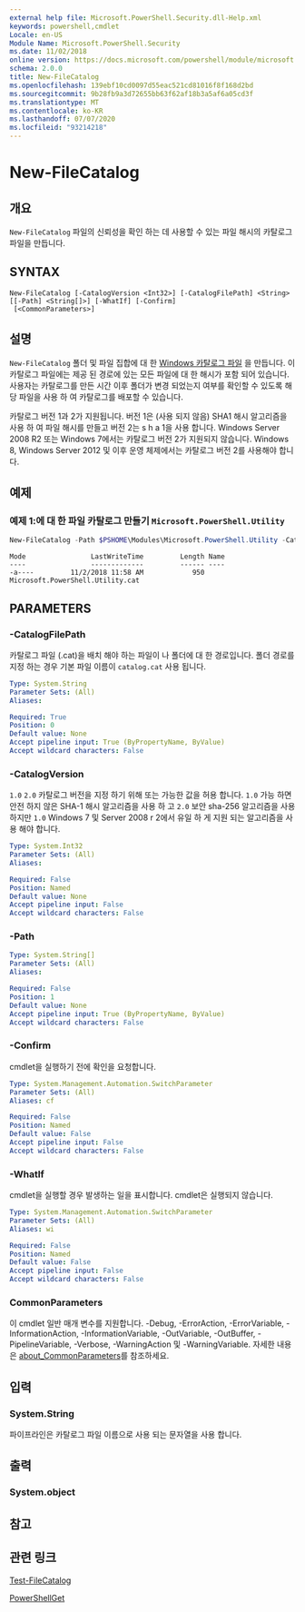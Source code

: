 ```yaml
---
external help file: Microsoft.PowerShell.Security.dll-Help.xml
keywords: powershell,cmdlet
Locale: en-US
Module Name: Microsoft.PowerShell.Security
ms.date: 11/02/2018
online version: https://docs.microsoft.com/powershell/module/microsoft.powershell.security/new-filecatalog?view=powershell-5.1&WT.mc_id=ps-gethelp
schema: 2.0.0
title: New-FileCatalog
ms.openlocfilehash: 139ebf10cd0097d55eac521cd81016f8f168d2bd
ms.sourcegitcommit: 9b28fb9a3d72655bb63f62af18b3a5af6a05cd3f
ms.translationtype: MT
ms.contentlocale: ko-KR
ms.lasthandoff: 07/07/2020
ms.locfileid: "93214218"
---
```

# New-FileCatalog

## 개요

`New-FileCatalog` 파일의 신뢰성을 확인 하는 데 사용할 수 있는 파일 해시의 카탈로그 파일을 만듭니다.

## SYNTAX

```
New-FileCatalog [-CatalogVersion <Int32>] [-CatalogFilePath] <String> [[-Path] <String[]>] [-WhatIf] [-Confirm]
 [<CommonParameters>]
```

## 설명

`New-FileCatalog` 폴더 및 파일 집합에 대 한 [Windows 카탈로그 파일](/windows-hardware/drivers/install/catalog-files) 을 만듭니다.
이 카탈로그 파일에는 제공 된 경로에 있는 모든 파일에 대 한 해시가 포함 되어 있습니다.
사용자는 카탈로그를 만든 시간 이후 폴더가 변경 되었는지 여부를 확인할 수 있도록 해당 파일을 사용 하 여 카탈로그를 배포할 수 있습니다.

카탈로그 버전 1과 2가 지원됩니다. 버전 1은 (사용 되지 않음) SHA1 해시 알고리즘을 사용 하 여 파일 해시를 만들고 버전 2는 s h a 1을 사용 합니다.
Windows Server 2008 R2 또는 Windows 7에서는 카탈로그 버전 2가 지원되지 않습니다.
Windows 8, Windows Server 2012 및 이후 운영 체제에서는 카탈로그 버전 2를 사용해야 합니다.

## 예제

### 예제 1:에 대 한 파일 카탈로그 만들기 `Microsoft.PowerShell.Utility`

```powershell
New-FileCatalog -Path $PSHOME\Modules\Microsoft.PowerShell.Utility -CatalogFilePath \temp\Microsoft.PowerShell.Utility.cat -CatalogVersion 2.0
```

```Output
Mode                LastWriteTime         Length Name
----                -------------         ------ ----
-a----         11/2/2018 11:58 AM            950 Microsoft.PowerShell.Utility.cat
```

## PARAMETERS

### -CatalogFilePath

카탈로그 파일 (.cat)을 배치 해야 하는 파일이 나 폴더에 대 한 경로입니다.
폴더 경로를 지정 하는 경우 기본 파일 이름이 `catalog.cat` 사용 됩니다.

```yaml
Type: System.String
Parameter Sets: (All)
Aliases:

Required: True
Position: 0
Default value: None
Accept pipeline input: True (ByPropertyName, ByValue)
Accept wildcard characters: False
```

### -CatalogVersion

`1.0` `2.0` 카탈로그 버전을 지정 하기 위해 또는 가능한 값을 허용 합니다.
`1.0` 가능 하면 안전 하지 않은 SHA-1 해시 알고리즘을 사용 하 고 `2.0` 보안 sha-256 알고리즘을 사용 하지만 `1.0` Windows 7 및 Server 2008 r 2에서 유일 하 게 지원 되는 알고리즘을 사용 해야 합니다.

```yaml
Type: System.Int32
Parameter Sets: (All)
Aliases:

Required: False
Position: Named
Default value: None
Accept pipeline input: False
Accept wildcard characters: False
```

### -Path

```yaml
Type: System.String[]
Parameter Sets: (All)
Aliases:

Required: False
Position: 1
Default value: None
Accept pipeline input: True (ByPropertyName, ByValue)
Accept wildcard characters: False
```

### -Confirm

cmdlet을 실행하기 전에 확인을 요청합니다.

```yaml
Type: System.Management.Automation.SwitchParameter
Parameter Sets: (All)
Aliases: cf

Required: False
Position: Named
Default value: False
Accept pipeline input: False
Accept wildcard characters: False
```

### -WhatIf

cmdlet을 실행할 경우 발생하는 일을 표시합니다.
cmdlet은 실행되지 않습니다.

```yaml
Type: System.Management.Automation.SwitchParameter
Parameter Sets: (All)
Aliases: wi

Required: False
Position: Named
Default value: False
Accept pipeline input: False
Accept wildcard characters: False
```

### CommonParameters
이 cmdlet 일반 매개 변수를 지원합니다. -Debug, -ErrorAction, -ErrorVariable, -InformationAction, -InformationVariable, -OutVariable, -OutBuffer, -PipelineVariable, -Verbose, -WarningAction 및 -WarningVariable. 자세한 내용은 [about_CommonParameters](../Microsoft.PowerShell.Core/About/about_CommonParameters.md)를 참조하세요.

## 입력

### System.String

파이프라인은 카탈로그 파일 이름으로 사용 되는 문자열을 사용 합니다.

## 출력

### System.object

## 참고

## 관련 링크

[Test-FileCatalog](Test-FileCatalog.md)

[PowerShellGet](/powerShell/module/powershellget)

